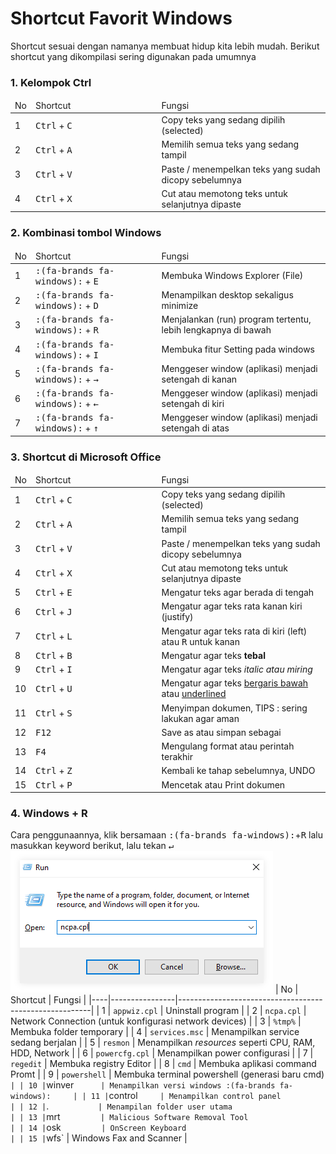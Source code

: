 # Shortcut Favorit Windows

Shortcut sesuai dengan namanya membuat hidup kita lebih mudah. Berikut shortcut yang dikompilasi sering digunakan pada umumnya
### 1. Kelompok Ctrl 
<table>
    <thead>
        <tr>
            <td style="width:4%">No</td>
            <td style="width:40%">Shortcut</td>
            <td>Fungsi</td>
        </tr>
    </thead>
    <tbody>
        <tr>
            <td>1</td>
            <td><kbd>Ctrl</kbd> + <kbd> C </kbd></td>
            <td>Copy teks yang sedang dipilih (selected)</td>
        </tr>
        <tr>
            <td>2</td>
            <td><kbd>Ctrl</kbd> + <kbd> A </kbd></td>
            <td>Memilih semua teks yang sedang tampil</td>
        </tr>
        <tr>
            <td>3</td>
            <td><kbd>Ctrl</kbd> + <kbd> V </kbd></td>
            <td>Paste / menempelkan teks yang sudah dicopy sebelumnya</td>
        </tr>
        <tr>
            <td>4</td>
            <td><kbd>Ctrl</kbd> + <kbd> X </kbd></td>
            <td>Cut atau memotong teks untuk selanjutnya dipaste</td>
        </tr>
    </tbody>
</table>


### 2. Kombinasi tombol Windows
<table><thead><tr><td style="width:5%">No</td><td style="width:40%">Shortcut</td><td>Fungsi</td></tr></thead><tbody><tr><td>1</td><td><kbd>:(fa-brands fa-windows):</kbd> + <kbd> E </kbd></td><td>Membuka Windows Explorer (File)</td></tr><tr><td>2</td><td><kbd>:(fa-brands fa-windows):</kbd> + <kbd> D </kbd></td><td>Menampilkan desktop sekaligus minimize</td></tr><tr><td>3</td><td><kbd>:(fa-brands fa-windows):</kbd> + <kbd> R </kbd></td><td>Menjalankan (run) program tertentu, lebih lengkapnya di bawah</td></tr><tr><td>4</td><td><kbd>:(fa-brands fa-windows):</kbd> + <kbd> I </kbd></td><td>Membuka fitur Setting pada windows</td></tr><tr><td>5</td><td><kbd>:(fa-brands fa-windows):</kbd> + <kbd> → </kbd></td><td>Menggeser window (aplikasi) menjadi setengah di kanan</td></tr><tr><td>6</td><td><kbd>:(fa-brands fa-windows):</kbd> + <kbd> ← </kbd></td><td>Menggeser window (aplikasi) menjadi setengah di kiri</td></tr><tr><td>7</td><td><kbd>:(fa-brands fa-windows):</kbd> + <kbd> ↑ </kbd></td><td>Menggeser window (aplikasi) menjadi setengah di atas</td></tr></tbody></table>

### 3. Shortcut di Microsoft Office
<table><thead><tr><td style="width:5%">No</td><td style="width:40%">Shortcut</td><td>Fungsi</td></tr></thead><tbody><tr><td>1</td><td><kbd>Ctrl</kbd> + <kbd> C </kbd></td><td>Copy teks yang sedang dipilih (selected)</td></tr><tr><td>2</td><td><kbd>Ctrl</kbd> + <kbd> A </kbd></td><td>Memilih semua teks yang sedang tampil</td></tr><tr><td>3</td><td><kbd>Ctrl</kbd> + <kbd> V </kbd></td><td>Paste / menempelkan teks yang sudah dicopy sebelumnya</td></tr><tr><td>4</td><td><kbd>Ctrl</kbd> + <kbd> X </kbd></td><td>Cut atau memotong teks untuk selanjutnya dipaste</td></tr><tr><td>5</td><td><kbd>Ctrl</kbd> + <kbd> E </kbd></td><td>Mengatur teks agar berada di tengah</td></tr><tr><td>6</td><td><kbd>Ctrl</kbd> + <kbd> J </kbd></td><td>Mengatur agar teks rata kanan kiri (justify)</td></tr><tr><td>7</td><td><kbd>Ctrl</kbd> + <kbd> L </kbd></td><td>Mengatur agar teks rata di kiri (left) atau <kbd> R</kbd> untuk kanan</td></tr><tr><td>8</td><td><kbd>Ctrl</kbd> + <kbd> B </kbd></td><td>Mengatur agar teks <strong>tebal</strong></td></tr><tr><td>9</td><td><kbd>Ctrl</kbd> + <kbd> I </kbd></td><td>Mengatur agar teks <em>italic atau miring</em></td></tr><tr><td>10</td><td><kbd>Ctrl</kbd> + <kbd> U </kbd></td><td>Mengatur agar teks <u>bergaris bawah</u> atau <u>underlined</u></td></tr><tr><td>11</td><td><kbd>Ctrl</kbd> + <kbd> S </kbd></td><td>Menyimpan dokumen, TIPS : sering lakukan agar aman</td></tr><tr><td>12</td><td><kbd>F12</kbd></td><td>Save as atau simpan sebagai</td></tr><tr><td>13</td><td><kbd>F4</kbd></td><td>Mengulang format atau perintah terakhir</td></tr><tr><td>14</td><td><kbd>Ctrl</kbd> + <kbd> Z </kbd></td><td>Kembali ke tahap sebelumnya, UNDO</td></tr><tr><td>15</td><td><kbd>Ctrl</kbd> + <kbd> P </kbd></td><td>Mencetak atau Print dokumen</td></tr></tbody></table>

### 4. Windows + R 
Cara penggunaannya, klik bersamaan <kbd>:(fa-brands fa-windows):</kbd>+<kbd>R</kbd> lalu masukkan keyword berikut, lalu tekan <kbd>↵</kbd>
![windows run](winrun-s.png "tampilan win+R")
| No | Shortcut       | Fungsi                                                 |
|----|----------------|--------------------------------------------------------|
| 1  | `appwiz.cpl`   | Uninstall program                                      |
| 2  | `ncpa.cpl`     | Network Connection (untuk konfigurasi network devices) |
| 3  | `%tmp%`        | Membuka folder temporary                               |
| 4  | `services.msc` | Menampilkan service sedang berjalan                    |
| 5  | `resmon`       | Menampilkan _resources_ seperti CPU, RAM, HDD, Network |
| 6  | `powercfg.cpl` | Menampilkan power configurasi                          |
| 7  | `regedit`      | Membuka registry Editor                                |
| 8  | `cmd`          | Membuka aplikasi command Promt                         |
| 9  | `powershell`   | Membuka terminal powershell (generasi baru cmd)`       |
| 10 | `winver`       | Menampilkan versi windows :(fa-brands fa-windows):     |
| 11 | `control`      | Menampilkan control panel                              |
| 12 | `.`            | Menampilan folder user utama                           |
| 13 | `mrt`          | Malicious Software Removal Tool                        |
| 14 | `osk`          | OnScreen Keyboard                                      |
| 15 | `wfs`          | Windows Fax and Scanner                                |



